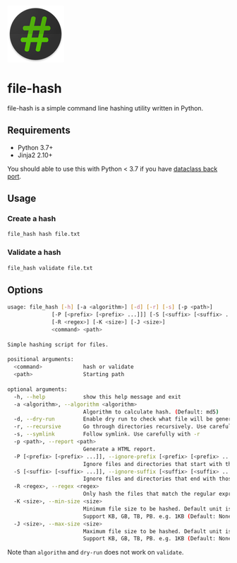 ![file-hash](https://raw.githubusercontent.com/joshuaavalon/file_hash/master/image/icon.png "file-hash")

# file-hash

file-hash is a simple command line hashing utility written in Python.

## Requirements

* Python 3.7+ 
* Jinja2 2.10+

You should able to use this with Python < 3.7 if you have [dataclass back port](https://github.com/ericvsmith/dataclasses).

## Usage

### Create a hash

```bash
file_hash hash file.txt
```

### Validate a hash

```bash
file_hash validate file.txt
```

## Options

```bash
usage: file_hash [-h] [-a <algorithm>] [-d] [-r] [-s] [-p <path>]
              [-P [<prefix> [<prefix> ...]]] [-S [<suffix> [<suffix> ...]]]
              [-R <regex>] [-K <size>] [-J <size>]
              <command> <path>

Simple hashing script for files.

positional arguments:
  <command>             hash or validate
  <path>                Starting path

optional arguments:
  -h, --help            show this help message and exit
  -a <algorithm>, --algorithm <algorithm>
                        Algorithm to calculate hash. (Default: md5)
  -d, --dry-run         Enable dry run to check what file will be generated.
  -r, --recursive       Go through directories recursively. Use carefully with -s
  -s, --symlink         Follow symlink. Use carefully with -r
  -p <path>, --report <path>
                        Generate a HTML report.
  -P [<prefix> [<prefix> ...]], --ignore-prefix [<prefix> [<prefix> ...]]
                        Ignore files and directories that start with those prefix. (Default: ["."])
  -S [<suffix> [<suffix> ...]], --ignore-suffix [<suffix> [<suffix> ...]]
                        Ignore files and directories that end with those suffix. (Default: all hashing algorithm)
  -R <regex>, --regex <regex>
                        Only hash the files that match the regular expression. (Default: None)
  -K <size>, --min-size <size>
                        Minimum file size to be hashed. Default unit is Byte.
                        Support KB, GB, TB, PB. e.g. 1KB (Default: None)
  -J <size>, --max-size <size>
                        Maximum file size to be hashed. Default unit is Byte.
                        Support KB, GB, TB, PB. e.g. 1KB (Default: None)
```

Note than `algorithm` and `dry-run` does not work on `validate`.